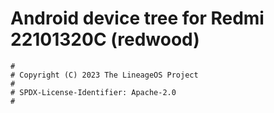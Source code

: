 # Android device tree for Redmi 22101320C (redwood)

```
#
# Copyright (C) 2023 The LineageOS Project
#
# SPDX-License-Identifier: Apache-2.0
#
```
